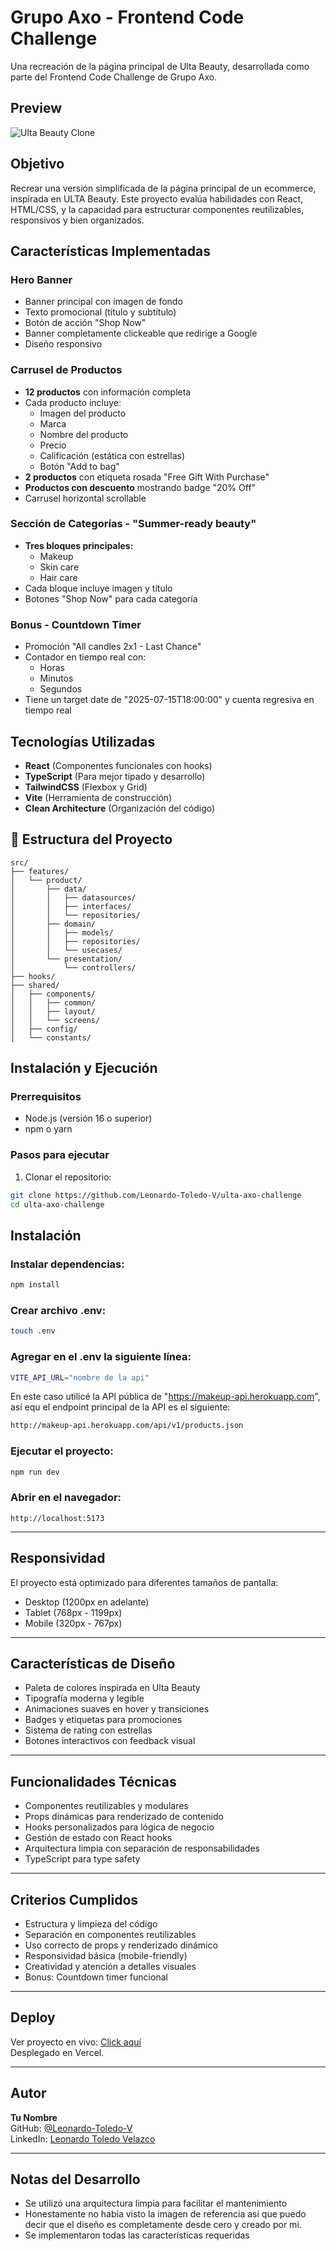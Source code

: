 # Grupo Axo - Frontend Code Challenge

Una recreación de la página principal de Ulta Beauty, desarrollada como parte del Frontend Code Challenge de Grupo Axo.

## Preview

![Ulta Beauty Clone](./preview.png)

## Objetivo

Recrear una versión simplificada de la página principal de un ecommerce, inspirada en ULTA Beauty. Este proyecto evalúa habilidades con React, HTML/CSS, y la capacidad para estructurar componentes reutilizables, responsivos y bien organizados.

## Características Implementadas

### Hero Banner
- Banner principal con imagen de fondo
- Texto promocional (título y subtítulo)
- Botón de acción "Shop Now"
- Banner completamente clickeable que redirige a Google
- Diseño responsivo

### Carrusel de Productos
- **12 productos** con información completa
- Cada producto incluye:
  - Imagen del producto
  - Marca
  - Nombre del producto
  - Precio
  - Calificación (estática con estrellas)
  - Botón "Add to bag"
- **2 productos** con etiqueta rosada "Free Gift With Purchase"
- **Productos con descuento** mostrando badge "20% Off"
- Carrusel horizontal scrollable

### Sección de Categorías - "Summer-ready beauty"
- **Tres bloques principales:**
  - Makeup
  - Skin care
  - Hair care
- Cada bloque incluye imagen y título
- Botones "Shop Now" para cada categoría

### Bonus - Countdown Timer
- Promoción "All candles 2x1 - Last Chance"
- Contador en tiempo real con:
  - Horas
  - Minutos
  - Segundos
- Tiene un target date de "2025-07-15T18:00:00"  y cuenta regresiva en tiempo real

## Tecnologías Utilizadas

- **React** (Componentes funcionales con hooks)
- **TypeScript** (Para mejor tipado y desarrollo)
- **TailwindCSS** (Flexbox y Grid)
- **Vite** (Herramienta de construcción)
- **Clean Architecture** (Organización del código)

## 📁 Estructura del Proyecto

```plaintext
src/
├── features/
│   └── product/
│       ├── data/
│       │   ├── datasources/
│       │   ├── interfaces/
│       │   └── repositories/
│       ├── domain/
│       │   ├── models/
│       │   ├── repositories/
│       │   └── usecases/
│       └── presentation/
│           └── controllers/
├── hooks/
├── shared/
│   ├── components/
│   │   ├── common/
│   │   ├── layout/
│   │   └── screens/
│   ├── config/
│   └── constants/

```
## Instalación y Ejecución

### Prerrequisitos

- Node.js (versión 16 o superior)
- npm o yarn

### Pasos para ejecutar

1. Clonar el repositorio:

```bash
git clone https://github.com/Leonardo-Toledo-V/ulta-axo-challenge
cd ulta-axo-challenge
```

## Instalación

### Instalar dependencias:

```bash
npm install
```

### Crear archivo .env:
```bash
touch .env
```

### Agregar en el .env la siguiente línea:
```bash
VITE_API_URL="nombre de la api"
```
En este caso utilicé la API pública de "https://makeup-api.herokuapp.com", así equ el endpoint principal de la API es el siguiente:
```bash
http://makeup-api.herokuapp.com/api/v1/products.json
```

### Ejecutar el proyecto:

```bash
npm run dev
```

### Abrir en el navegador:

```
http://localhost:5173
```

---

## Responsividad

El proyecto está optimizado para diferentes tamaños de pantalla:

- Desktop (1200px en adelante)
- Tablet (768px - 1199px)
- Mobile (320px - 767px)

---

## Características de Diseño

- Paleta de colores inspirada en Ulta Beauty  
- Tipografía moderna y legible  
- Animaciones suaves en hover y transiciones  
- Badges y etiquetas para promociones  
- Sistema de rating con estrellas  
- Botones interactivos con feedback visual  

---

## Funcionalidades Técnicas

- Componentes reutilizables y modulares  
- Props dinámicas para renderizado de contenido  
- Hooks personalizados para lógica de negocio  
- Gestión de estado con React hooks  
- Arquitectura limpia con separación de responsabilidades  
- TypeScript para type safety  

---

## Criterios Cumplidos

- Estructura y limpieza del código  
- Separación en componentes reutilizables  
- Uso correcto de props y renderizado dinámico  
- Responsividad básica (mobile-friendly)  
- Creatividad y atención a detalles visuales  
- Bonus: Countdown timer funcional  

---

## Deploy

Ver proyecto en vivo: [Click aquí](https://ulta-axo-challenge.vercel.app/)  
Desplegado en Vercel.

---

## Autor

**Tu Nombre**  
GitHub: [@Leonardo-Toledo-V](https://github.com/Leonardo-Toledo-V)  
LinkedIn: [Leonardo Toledo Velazco](https://www.linkedin.com/in/leonardotoledov/)  

---

## Notas del Desarrollo

- Se utilizó una arquitectura limpia para facilitar el mantenimiento  
- Honestamente no había visto la imagen de referencia así que puedo decir que el diseño es completamente desde cero y creado por mi.  
- Se implementaron todas las características requeridas  

